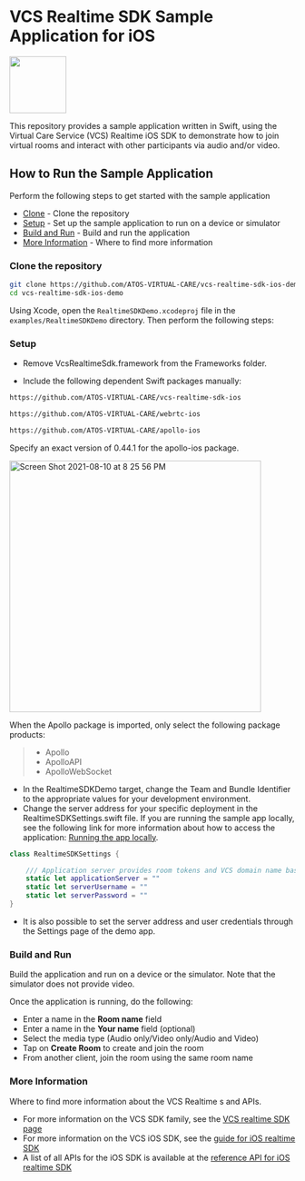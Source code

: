 # VCS Realtime SDK Sample Application for iOS

<img src="https://user-images.githubusercontent.com/5943844/122239625-169d8800-ce8f-11eb-903c-75c5add95f93.jpeg" width="100" />

This repository provides a sample application written in Swift, using the Virtual Care Service (VCS) Realtime iOS SDK to demonstrate how to join virtual rooms and interact with other participants via audio and/or video. 

## How to Run the Sample Application

Perform the following steps to get started with the sample application

- [Clone](#clone-the-repository) - Clone the repository
- [Setup](#setup) - Set up the sample application to run on a device or simulator
- [Build and Run](#build-and-run) - Build and run the application
- [More Information](#more-information) - Where to find more information

### Clone the repository

```sh
git clone https://github.com/ATOS-VIRTUAL-CARE/vcs-realtime-sdk-ios-demo.git
cd vcs-realtime-sdk-ios-demo
```

Using Xcode, open the ```RealtimeSDKDemo.xcodeproj``` file in the ```examples/RealtimeSDKDemo``` directory. Then perform the following steps:

### Setup

- Remove VcsRealtimeSdk.framework from the Frameworks folder.

- Include the following dependent Swift packages manually:

```html
https://github.com/ATOS-VIRTUAL-CARE/vcs-realtime-sdk-ios
```

```html
https://github.com/ATOS-VIRTUAL-CARE/webrtc-ios
```

```html
https://github.com/ATOS-VIRTUAL-CARE/apollo-ios
```
Specify an exact version of 0.44.1 for the apollo-ios package.

<img width="443" alt="Screen Shot 2021-08-10 at 8 25 56 PM" src="https://user-images.githubusercontent.com/5943844/128951596-3d54da7e-4e72-4d36-9246-5c8c23bfe15a.png">

When the Apollo package is imported, only select the following package products:

> * Apollo
> * ApolloAPI
> * ApolloWebSocket

- In the RealtimeSDKDemo target, change the Team and Bundle Identifier to the appropriate values for your development environment.
- Change the server address for your specific deployment in the RealtimeSDKSettings.swift file. If you are running the sample app locally, see the following link for more information about how to access the application: [Running the app locally](https://github.com/ATOS-VIRTUAL-CARE/vcs-realtime-sdk-web-demo/blob/9b1867c36e169db25e85454829fd03aed0391c33/README.md#running-the-app-locally).
```swift
class RealtimeSDKSettings {

    /// Application server provides room tokens and VCS domain name based on "Room name"  &  API key
    static let applicationServer = ""
    static let serverUsername = ""
    static let serverPassword = ""
}
```
- It is also possible to set the server address and user credentials through the Settings page of the demo app.

### Build and Run

Build the application and run on a device or the simulator. Note that the simulator does not provide video.

Once the application is running, do the following:

- Enter a name in the **Room name** field
- Enter a name in the **Your name** field (optional)
- Select the media type (Audio only/Video only/Audio and Video)
- Tap on **Create Room** to create and join the room
- From another client, join the room using the same room name

### More Information

Where to find more information about the VCS Realtime 
s and APIs.

* For more information on the VCS SDK family, see the [VCS realtime SDK page](https://sdk.virtualcareservices.net/)
* For more information on the VCS iOS SDK, see the [guide for iOS realtime SDK](https://sdk.virtualcareservices.net/sdks/ios)
* A list of all APIs for the iOS SDK is available at the [reference API for iOS realtime SDK](https://sdk.virtualcareservices.net/reference/ios)
